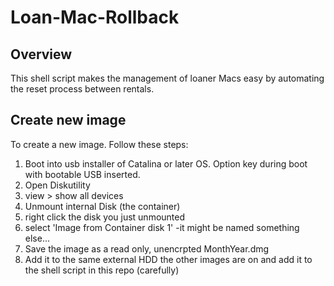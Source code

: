# Loan-Mac-Rollback

## Overview
This shell script makes the management of loaner Macs easy by automating the reset process between rentals.

## Create new image
To create a new image.  Follow these steps:

1. Boot into usb installer of Catalina or later OS.  Option key during boot with bootable USB inserted.
2. Open Diskutility
3. view > show all devices
4. Unmount internal Disk (the container)
5. right click the disk you just unmounted
6. select 'Image from Container disk 1' -it might be named something else...
7. Save the image as a read only, unencrpted MonthYear.dmg
8. Add it to the same external HDD the other images are on and add it to the shell script in this repo (carefully)


